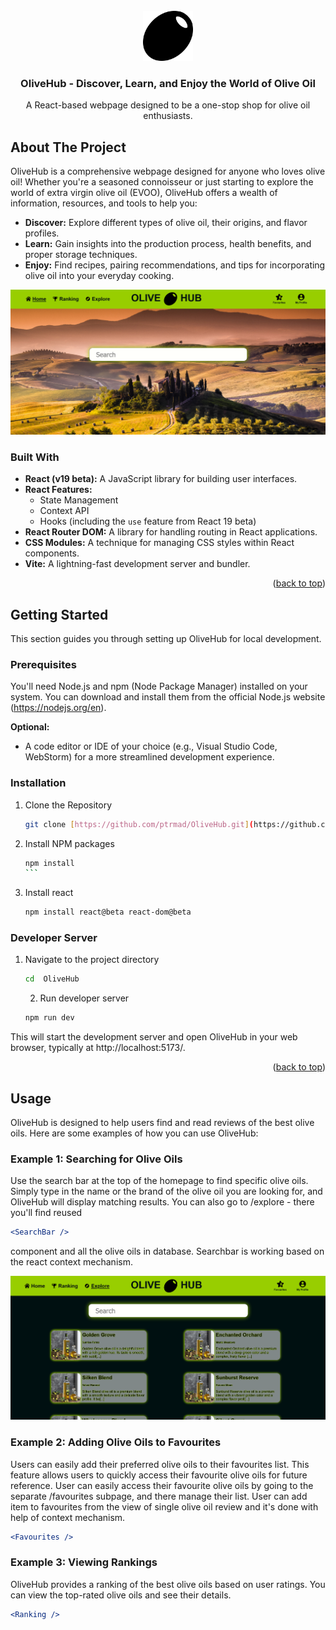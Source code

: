 <br />
<div align="center">
  <a href="https://github.com/ptrmad/OliveHub">
    <img src="images/olive.svg" alt="Logo" width="80" height="80">
  </a>
</div>

<h3 align="center">OliveHub - Discover, Learn, and Enjoy the World of Olive Oil</h3>

<p align="center">
  A React-based webpage designed to be a one-stop shop for olive oil enthusiasts.
</p>

## About The Project

OliveHub is a comprehensive webpage designed for anyone who loves olive oil! Whether you're a seasoned connoisseur or just starting to explore the world of extra virgin olive oil (EVOO), OliveHub offers a wealth of information, resources, and tools to help you:

- **Discover:** Explore different types of olive oil, their origins, and flavor profiles.
- **Learn:** Gain insights into the production process, health benefits, and proper storage techniques.
- **Enjoy:** Find recipes, pairing recommendations, and tips for incorporating olive oil into your everyday cooking.

<div align="center">
  <img src="./images/screenshot.png" alt="OliveHub Screenshot" width="800px" height="auto" />
</div>

### Built With

- **React (v19 beta):** A JavaScript library for building user interfaces.
- **React Features:**
  - State Management
  - Context API
  - Hooks (including the `use` feature from React 19 beta)
- **React Router DOM:** A library for handling routing in React applications.
- **CSS Modules:** A technique for managing CSS styles within React components.
- **Vite:** A lightning-fast development server and bundler.

<p align="right">(<a href="#readme-top">back to top</a>)</p>

## Getting Started

This section guides you through setting up OliveHub for local development.

### Prerequisites

You'll need Node.js and npm (Node Package Manager) installed on your system. You can download and install them from the official Node.js website (https://nodejs.org/en).

**Optional:**

- A code editor or IDE of your choice (e.g., Visual Studio Code, WebStorm) for a more streamlined development experience.

### Installation

1. Clone the Repository

   ```bash
   git clone [https://github.com/ptrmad/OliveHub.git](https://github.com/ptrmad/OliveHub.git)
   ```

2. Install NPM packages
   ````sh
   npm install
   ```
   ````
3. Install react
   ```sh
   npm install react@beta react-dom@beta
   ```

### Developer Server

1. Navigate to the project directory

   ```sh
   cd  OliveHub
   ```

   2. Run developer server

   ```sh
   npm run dev
   ```

This will start the development server and open OliveHub in your web browser, typically at http://localhost:5173/.

<p align="right">(<a href="#readme-top">back to top</a>)</p>

## Usage

OliveHub is designed to help users find and read reviews of the best olive oils. Here are some examples of how you can use OliveHub:

### Example 1: Searching for Olive Oils

Use the search bar at the top of the homepage to find specific olive oils. Simply type in the name or the brand of the olive oil you are looking for, and OliveHub will display matching results. You can also go to /explore - there you'll find reused

```jsx
<SearchBar />
```

component and all the olive oils in database. Searchbar is working based on the react context mechanism.

  <img src="./images/explore.png" alt="OliveHub explore" width="800px" height="auto" />

### Example 2: Adding Olive Oils to Favourites

Users can easily add their preferred olive oils to their favourites list. This feature allows users to quickly access their favourite olive oils for future reference. User can easily access their favourite olive oils by going to the separate /favourites subpage, and there manage their list. User can add item to favourites from the view of single olive oil review and it's done with help of context mechanism.

```jsx
<Favourites />
```

### Example 3: Viewing Rankings

OliveHub provides a ranking of the best olive oils based on user ratings. You can view the top-rated olive oils and see their details.

```jsx
<Ranking />
```
